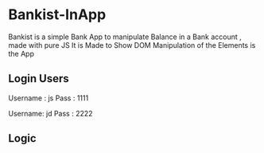 # Bankist-InApp
Bankist is a simple Bank App to manipulate Balance in a Bank account , made with pure JS
It is Made to Show DOM Manipulation of the Elements is the App

## Login Users

 Username : js
 Pass : 1111

 Username: jd
 Pass : 2222
 
 ## Logic 
 
